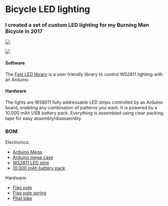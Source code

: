 # Bicycle LED lighting

### I created a set of custom LED lighting for my Burning Man Bicycle in 2017

![](http://j.gifs.com/BLjYYN.gif)

![](http://i.imgur.com/OUkLi.gif)

#### Software

The [Fast LED library] is a user friendly library to control WS2811 lighting with an Arduino.

[Fast LED library]: https://github.com/FastLED/FastLEDhttps://github.com/FastLED/FastLED  "Fast LED"

#### Hardware

The lights are WS8011 fully addressable LED strips controlled by an Arduino board, enabling any combination of patterns you want. It is powered by a 10,000 mAh USB battery pack. Everything is assembled using clear packing tape for easy assembly/disassembly.

### BOM

Electronics:
* [Arduino Mega]
* [Arduino mega case]
* [WS2811 LED stirp]
* [10,000 mAh battery pack]

Hardware:
* [Flag pole]
* [Flag pole spring]
* [Phat bike]

[Arduino Mega]: https://www.amazon.com/gp/product/B01IB5VR6Q  "Arduino mega"
[Arduino mega case]: https://www.amazon.com/gp/product/B00D6TW09Q  "Arduino mega case"
[WS2811 LED stirp]: https://www.amazon.com/gp/product/B01E4UB6AE  "LED strip"
[10,000 mAh battery pack]: https://www.amazon.com/gp/product/B06X9XSNMZ/  "Battery pack"
[Flag pole]: https://www.amazon.com/Tusk-Whip-Replacement-Flag-Pole/dp/B01N35DALM  "Flag pole"
[Flag pole spring]: https://www.amazon.com/Wheeler-Whip-Springy-Thingy-Mount/dp/B005HJL94A  "Flag pole spring"
[Phat bike]: https://www.walmart.com/ip/26-Mongoose-Dolomite-Men-s-7-speed-Fat-Tire-Mountain-Bike-Navy-Blue-Red/29741123  "Phat bike"
